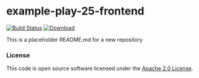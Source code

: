 
# example-play-25-frontend

[![Build Status](https://travis-ci.org/hmrc/example-play-25-frontend.svg?branch=master)](https://travis-ci.org/hmrc/example-play-25-frontend) [ ![Download](https://api.bintray.com/packages/hmrc/releases/example-play-25-frontend/images/download.svg) ](https://bintray.com/hmrc/releases/example-play-25-frontend/_latestVersion)

This is a placeholder README.md for a new repository

### License

This code is open source software licensed under the [Apache 2.0 License]("http://www.apache.org/licenses/LICENSE-2.0.html").
    